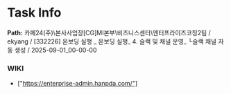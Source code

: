 # Task Info

**Path:** 카페24(주)\본사사업장\[CG]MI본부\비즈니스센터\엔터프라이즈코칭2팀 / ekyang / [332226] 온보딩 실행 _ 온보딩 실행_ 4. 슬랙 및 채널 운영_ └슬랙 채널 자동 생성 / 2025-09-01_00-00-00

### WIKI
- ["https://enterprise-admin.hanpda.com/"]

